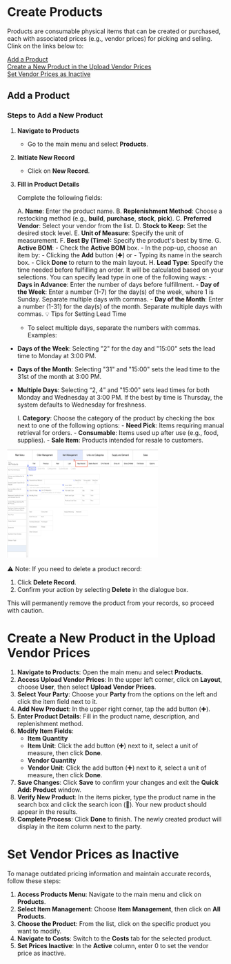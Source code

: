 # Create Products

Products are consumable physical items that can be created or purchased, each with associated prices (e.g., vendor prices) for picking and selling. Clink on the links below to: 

[Add a Product](add-a-product) <br>
[Create a New Product in the Upload Vendor Prices](create-a-new-product-in-the-upload-vendor-services) <br>
[Set Vendor Prices as Inactive](set-vendor-prices-as-inactive) <br>
## Add a Product

### Steps to Add a New Product

1. **Navigate to Products**
    
    - Go to the main menu and select **Products**.
2. **Initiate New Record**
    
    - Click on **New Record**.
3. **Fill in Product Details**
    
    Complete the following fields:

    A.  **Name**: Enter the product name.
    B. **Replenishment Method**: Choose a restocking method (e.g., **build**, **purchase**, **stock**, **pick**).
    C.  **Preferred Vendor**: Select your vendor from the list.
    D. **Stock to Keep**: Set the desired stock level.
    E. **Unit of Measure**: Specify the unit of measurement.
    F. **Best By (Time):** Specify the product's best by time.
    G. **Active BOM**:
        - Check the **Active BOM** box.
        - In the pop-up, choose an item by:
            - Clicking the **Add** button (✚) or
            - Typing its name in the search box.
        - Click **Done** to return to the main layout.
    H. **Lead Type**: Specify the time needed before fulfilling an order. It will be calculated based on your selections. You can specify lead type in one of the following ways:
        - **Days in Advance**: Enter the number of days before fulfillment.
        - **Day of the Week**: Enter a number (1-7) for the day(s) of the week, where 1 is Sunday. Separate multiple days with commas.
        - **Day of the Month**: Enter a number (1-31) for the day(s) of the month. Separate multiple days with commas.
	💡 Tips for Setting Lead Time
	- To select multiple days, separate the numbers with commas.
	Examples: 
- **Days of the Week**: Selecting "2" for the day and "15:00" sets the lead time to Monday at 3:00 PM.
- **Days of the Month**: Selecting "31" and "15:00" sets the lead time to the 31st of the month at 3:00 PM.
- **Multiple Days**: Selecting “2, 4” and "15:00" sets lead times for both Monday and Wednesday at 3:00 PM. If the best by time is Thursday, the system defaults to Wednesday for freshness.

	I. **Category**: Choose the category of the product by checking the box next to one of the following options:
		- **Need Pick**: Items requiring manual retrieval for orders.
		- **Consumable**: Items used up after use (e.g., food, supplies).
		- **Sale Item**: Products intended for resale to customers.

<img src="https://github.com/Fx-Professional-Services/HorizonDocs/blob/staging/Horizon%20User%20Guide/00%20Assets/56_create_products.png" width="350" height="250">

⚠️ Note: If you need to delete a product record:

1. Click **Delete Record**.
2. Confirm your action by selecting **Delete** in the dialogue box.

This will permanently remove the product from your records, so proceed with caution.
# Create a New Product in the Upload Vendor Prices

1. **Navigate to Products**: Open the main menu and select **Products**.
2. **Access Upload Vendor Prices**: In the upper left corner, click on **Layout**, choose **User**, then select **Upload Vendor Prices**.
3. **Select Your Party**: Choose your **Party** from the options on the left and click the item field next to it.
4. **Add New Product**: In the upper right corner, tap the add button (✚).
5. **Enter Product Details**: Fill in the product name, description, and replenishment method.
6. **Modify Item Fields**:
    - **Item Quantity**
    - **Item Unit**: Click the add button (✚) next to it, select a unit of measure, then click **Done**.
    - **Vendor Quantity**
    - **Vendor Unit**: Click the add button (✚) next to it, select a unit of measure, then click **Done**.
7. **Save Changes**: Click **Save** to confirm your changes and exit the **Quick Add: Product** window.
8. **Verify New Product**: In the items picker, type the product name in the search box and click the search icon (🔎). Your new product should appear in the results.
9. **Complete Process**: Click **Done** to finish. The newly created product will display in the item column next to the party.

# Set Vendor Prices as Inactive

To manage outdated pricing information and maintain accurate records, follow these steps:

1. **Access Products Menu**: Navigate to the main menu and click on **Products**.
2. **Select Item Management**: Choose **Item Management**, then click on **All Products**.
3. **Choose the Product**: From the list, click on the specific product you want to modify.
4. **Navigate to Costs**: Switch to the **Costs** tab for the selected product.
5. **Set Prices Inactive**: In the **Active** column, enter 0 to set the vendor price as inactive.


